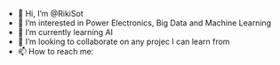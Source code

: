 - 👋 Hi, I’m @RikiSot
- 👀 I’m interested in Power Electronics, Big Data and Machine Learning
- 🌱 I’m currently learning AI 
- 💞️ I’m looking to collaborate on any projec I can learn from
- 📫 How to reach me: 

<!---
Rikisot/Rikisot is a ✨ special ✨ repository because its `README.md` (this file) appears on your GitHub profile.
You can click the Preview link to take a look at your changes.
--->
